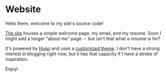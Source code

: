# Website

Hello there, welcome to my site's source code!

[The site](https://jsowder.github.io) houses a simple welcome page, my email, and my resume. Soon I might add a longer "about me" page -- but isn't that what a resume is for?

It's powered by [Hugo](https://gohugo.io) and uses a [customized theme](https://github.com/jsowder/hugo-envisioned). I don't have a strong interest in blogging right now, but it has that capacity if I have a stroke of inspiration.

Enjoy!
